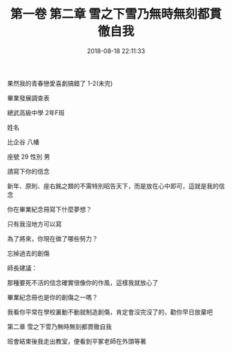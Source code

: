﻿---
title: 第一卷 第二章 雪之下雪乃無時無刻都貫徹自我
tags:
- 果然我的青春戀愛喜劇搞錯了
categories:
- Novel
date: 2018-08-18 22:11:33
---
果然我的青春戀愛喜劇搞錯了 1-2(未完)
<!--more-->
畢業發展調查表

總武高級中學  2年F班

姓名

比企谷 八幡

座號 29  性別 男

請寫下你的信念

新年、原則、座右銘之類的不需特別昭告天下，而是放在心中即可，這就是我的信念

你在畢業紀念冊寫下什麼夢想？

只有我沒地方可以寫

為了將來，你現在做了哪些努力？

忘掉過去的創傷

師長建議：

那種要死不活的信念確實很像你的作風，這樣我就放心了

畢業紀念冊也是你的創傷之一嗎？

我看你平常在學校裏動不動就制造創傷，肯定會沒完沒了的，勸你早日放棄吧

第二章  雪之下雪乃無時無刻都貫徹自我

班會結束後我走出教室，便看到平冢老師在外頭等著